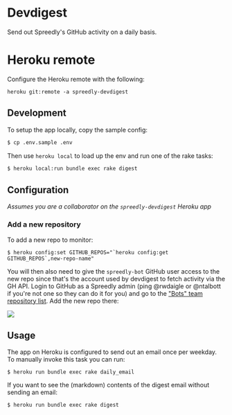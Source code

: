 # Devdigest

Send out Spreedly's GitHub activity on a daily basis.

# Heroku remote

Configure the Heroku remote with the following:

```
heroku git:remote -a spreedly-devdigest
```

## Development

To setup the app locally, copy the sample config:

```bash
$ cp .env.sample .env
```

Then use `heroku local` to load up the env and run one of the rake tasks:

```bash
$ heroku local:run bundle exec rake digest
```

## Configuration

*Assumes you are a collaborator on the `spreedly-devdigest` Heroku app*

### Add a new repository

To add a new repo to monitor:

```session
$ heroku config:set GITHUB_REPOS="`heroku config:get GITHUB_REPOS`,new-repo-name"
```

You will then also need to give the `spreedly-bot` GitHub user access to the new repo since that's the account used by devdigest to fetch activity via the GH API. Login to GitHub as a Spreedly admin (ping @rwdaigle or @ntalbott if you're not one so they can do it for you) and go to the ["Bots" team repository list](https://github.com/orgs/spreedly/teams/bots/repositories). Add the new repo there:

![](http://cl.ly/YuTV/Image%202014-12-10%20at%209.58.34%20AM.png)

## Usage

The app on Heroku is configured to send out an email once per weekday. To manually invoke this task you can run:

```session
$ heroku run bundle exec rake daily_email
```

If you want to see the (markdown) contents of the digest email without sending an email:

```session
$ heroku run bundle exec rake digest
```
